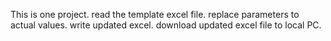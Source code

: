 This is one project.
read the template excel file.
replace parameters to actual values.
write updated excel.
download updated excel file to local PC.
